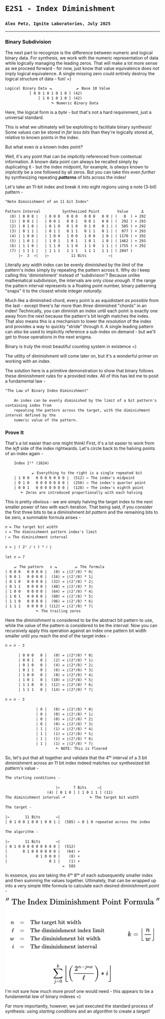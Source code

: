 # `E2S1 - Index Diminishment`
### `Alex Petz, Ignite Laboratories, July 2025`

---

### Binary Subdivision
The next part to recognize is the difference between numeric and logical binary data.  For synthesis, we work
with the numeric representation of data while logically managing the leading zeros.  That will make a lot
more sense as we proceed forward - for now, just know that value equivalence does _not_ imply logical equivalence.
A single missing zero could entirely destroy the logical structure of data - fun! =)

    Logical Binary Data ⬎           ⬐ Base 10 Value
               [ 0 0 1 0 1 0 1 0 ] (42)  
                   [ 1 0 1 0 1 0 ] (42)  
                         ⬑ Numeric Binary Data

Here, the logical form is a _byte_ - but that's not a hard requirement, just a universal standard.

This is what we ultimately will be exploiting to facilitate binary synthesis!  Some values can be stored in
_far less bits_ than they're logically stored at, relative to known points in the index.  

But what even _is_ a known index _point?_

Well, it's any point that can be _implicitly_ referenced from contextual information.  A known data point can always be
recalled simply by duplicating it - but the index midpoint, for example, is _always_ known to _implicitly_ be a one 
followed by all zeros.  But you can take this even _further_ by synthesizing repeating _**patterns**_ of bits across 
the index!  

Let's take an 11-bit index and break it into eight regions using a note (3-bit) pattern -

    "Note Diminishment of an 11 bit Index"
 
    Pattern Interval          Synthesized Point        Value      Δ  
      (0) | 0 0 0 |   | 0 0 0   0 0 0   0 0 0   0 0 | (   0  ) + 292
      (1) | 0 0 1 |   | 0 0 1   0 0 1   0 0 1   0 0 | (  292 ) + 293
      (2) | 0 1 0 |   | 0 1 0   0 1 0   0 1 0   0 1 | (  585 ) + 292
      (3) | 0 1 1 |   | 0 1 1   0 1 1   0 1 1   0 1 | (  877 ) + 293
      (4) | 1 0 0 |   | 1 0 0   1 0 0   1 0 0   1 0 | ( 1170 ) + 292
      (5) | 1 0 1 |   | 1 0 1   1 0 1   1 0 1   1 0 | ( 1462 ) + 293
      (6) | 1 1 0 |   | 1 1 0   1 1 0   1 1 0   1 1 | ( 1755 ) + 292
      (7) | 1 1 1 |   | 1 1 1   1 1 1   1 1 1   1 1 | ( 2047 )
          |←  3  →|   |←          11 Bits          →|

Literally any width index can be evenly diminished by the _limit_ of the pattern's index simply by repeating the 
pattern across it.  Why do I keep calling this 'diminishment' instead of 'subdivision'?  Because unlike mathematical 
subdivision, the intervals are only _close enough._  If the range the pattern interval represents is a floating point 
number, binary patterning "snaps" it to the closest whole integer _naturally._  

Much like a diminished chord, every point is as equidistant _as possible_ from the last - except there's far more 
than _three_ diminished "chords" in an index!  Technically, you can diminish an index until each point is exactly 
one away from the next because the pattern's bit length matches the index.  That also means this is a mechanism to 
lower the _resolution_ of the index and provides a way to quickly "stride" through it.  A single leading pattern 
can _also_ be used to implicitly reference a sub-index on demand - but we'll get to those operations in the next 
enigma.

Binary is truly the most beautiful counting system in existence =)

The utility of diminishment will come later on, but it's a wonderful primer on working with an index.

The solution here is a primitive demonstration to show that binary follows these diminishment rules for a provided 
index.  All of this has led me to posit a fundamental law -

    "The Law of Binary Index Diminishment"

        An index can be evenly diminished by the limit of a bit pattern's containing index from
        repeating the pattern across the target, with the diminishment interval defined by the 
        numeric value of the pattern.

### Prove It
That's a lot easier than one might think!  First, it's a lot easier to work from the _left_ side of the index
rightwards.  Let's circle back to the halving points of an index again -

        Index 2¹⁰ (1024)

                ⬐ Everything to the right is a single repeated bit
        | 1 0 0   0 0 0 0 0 0 0 |  (512) ← The index's midpoint
        | 0 1 0   0 0 0 0 0 0 0 |  (256) ← The index's quarter point
        | 0 0 1   0 0 0 0 0 0 0 |  (128) ← The index's eighth point
           ⬑ Zeros are introduced proportionally with each halving

This is pretty obvious - we are simply halving the target index to the next smaller power of two with each 
iteration. That being said, if you consider the first three bits to be a diminishment _bit pattern_ and the 
remaining bits to be zero, a summable formula arises - 

    𝑛 = The target bit width
    ℓ = The diminishment pattern index's limit
    𝑖 = The diminishment interval

    𝑥 = ⌊ ( 2ⁿ / ℓ ) * 𝑖 ⌋

    let 𝑛 = 7

        ⬐ The pattern   𝑥 ⬎        ⬐ The formula
    | 0 0 0   0 0 0 0 |   (0) = ⌊(2⁷/8) * 0⌋
    | 0 0 1   0 0 0 0 |  (16) = ⌊(2⁷/8) * 1⌋
    | 0 1 0   0 0 0 0 |  (32) = ⌊(2⁷/8) * 2⌋
    | 0 1 1   0 0 0 0 |  (48) = ⌊(2⁷/8) * 3⌋
    | 1 0 0   0 0 0 0 |  (64) = ⌊(2⁷/8) * 4⌋
    | 1 0 1   0 0 0 0 |  (80) = ⌊(2⁷/8) * 5⌋
    | 1 1 0   0 0 0 0 |  (96) = ⌊(2⁷/8) * 6⌋
    | 1 1 1   0 0 0 0 | (112) = ⌊(2⁷/8) * 7⌋
                  ⬑ The trailing zeros

Here the _diminishment_ is considered to be the abstract bit pattern to use, while the value of the pattern is
considered to be the _interval._  Now you can recursively apply this operation against an index one pattern bit 
width smaller until you reach the end of the target index -

    𝑛 = 𝑛 - 3

          | 0 0 0   0 |   (0) = ⌊(2⁴/8) * 0⌋
          | 0 0 1   0 |   (2) = ⌊(2⁴/8) * 1⌋
          | 0 1 0   0 |   (4) = ⌊(2⁴/8) * 2⌋
          | 0 1 1   0 |   (6) = ⌊(2⁴/8) * 3⌋
          | 1 0 0   0 |   (8) = ⌊(2⁴/8) * 4⌋
          | 1 0 1   0 |  (10) = ⌊(2⁴/8) * 5⌋
          | 1 1 0   0 |  (12) = ⌊(2⁴/8) * 6⌋
          | 1 1 1   0 |  (14) = ⌊(2⁴/8) * 7⌋

    𝑛 = 𝑛 - 3

                  | 0 |   (0) = ⌊(2¹/8) * 0⌋
                  | 0 |   (0) = ⌊(2¹/8) * 1⌋
                  | 0 |   (0) = ⌊(2¹/8) * 2⌋
                  | 0 |   (0) = ⌊(2¹/8) * 3⌋
                  | 1 |   (1) = ⌊(2¹/8) * 4⌋
                  | 1 |   (1) = ⌊(2¹/8) * 5⌋
                  | 1 |   (1) = ⌊(2¹/8) * 6⌋
                  | 1 |   (1) = ⌊(2¹/8) * 7⌋
                           ⬑ NOTE: This is floored

So, let's put that all together and validate that the 4ᵗʰ interval of a 3 bit diminishment across an 11 bit index 
indeed matches our synthesized bit pattern's value -

    The starting conditions -

                           |←      7 Bits     →|
                       (4) [ 0 1 0 ] [ 1 0 1 1 ] (11)
    The diminishment interval ⬏           ⬑ The target bit width

    The target -

    |←       11 Bits       →|
    | 0 1 0 0 1 0 0 1 0 0 1 |  (585) ← 0 1 0 repeated across the index

    The algorithm -

    |←       11 Bits       →|
    | 0 1 0 0 0 0 0 0 0 0 0 |  (512)
    |       0 1 0 0 0 0 0 0 |   (64) +
    |             0 1 0 0 0 |    (8) +
    |                   0 1 |    (1) +
                              =  585

In essence, you are taking the 4ᵗʰ 8ᵗʰ of each subsequently smaller index and then summing the values 
together.  Ultimately, that can be wrapped up into a very simple little formula to calculate each desired 
diminishment _point_ -

<picture>
<img alt="Index Diminishment Formula" src="assets/diminishmentPoint.png" style="display: block; margin-left: auto; margin-right: auto;">
</picture>

I'm not sure how much more proof one would need - this appears to be a fundamental _law_ of binary indexes =)

_Far_ more importantly, however, we just executed the standard process of synthesis: using _starting conditions_
and an _algorithm_ to create a _target!_